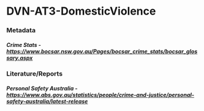 # DVN-AT3-DomesticViolence

### Metadata

##### Crime Stats - https://www.bocsar.nsw.gov.au/Pages/bocsar_crime_stats/bocsar_glossary.aspx


### Literature/Reports

##### Personal Safety Australia - https://www.abs.gov.au/statistics/people/crime-and-justice/personal-safety-australia/latest-release
